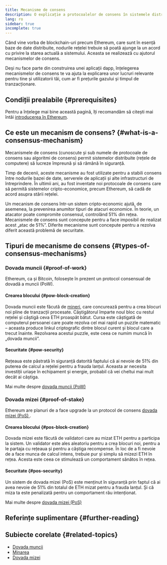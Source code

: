 ```yaml
---
title: Mecanisme de consens
description: O explicație a protocoalelor de consens în sistemele distribuite și a rolului pe care acestea îl joacă în Ethereum.
lang: ro
sidebar: true
incomplete: true
---
```


Când vine vorba de blockchain-uri precum Ethereum, care sunt în esență baze de date distribuite, nodurile rețelei trebuie să poată ajunge la un acord cu privire la starea actuală a sistemului. Aceasta se realizează cu ajutorul mecanismelor de consens.

Deși nu face parte din construirea unei aplicații dapp, înțelegerea mecanismelor de consens te va ajuta la explicarea unor lucruri relevante pentru tine și utilizatorii tăi, cum ar fi prețurile gazului și timpul de tranzacționare.

## Condiții prealabile {#prerequisites}

Pentru a înțelege mai bine această pagină, îți recomandăm să citești mai întâi [introducerea în Ethereum](/developers/docs/intro-to-ethereum/).

## Ce este un mecanism de consens? {#what-is-a-consensus-mechanism}

Mecanismele de consens (cunoscute și sub numele de protocoale de consens sau algoritmi de consens) permit sistemelor distribuite (rețele de computere) să lucreze împreună și să rămână în siguranță.

Timp de decenii, aceste mecanisme au fost utilizate pentru a stabili consens între nodurile bazei de date, serverele de aplicații și alte infrastructuri de întreprindere. În ultimii ani, au fost inventate noi protocoale de consens care să permită sistemelor cripto-economice, precum Ethereum, să cadă de acord asupra stării rețelei.

Un mecanism de consens într-un sistem cripto-economic ajută, de asemenea, la prevenirea anumitor tipuri de atacuri economice. În teorie, un atacator poate compromite consensul, controlând 51% din rețea. Mecanismele de consens sunt concepute pentru a face imposibil de realizat acest „atac de 51%”. Diferite mecanisme sunt concepute pentru a rezolva diferit această problemă de securitate.

## Tipuri de mecanisme de consens {#types-of-consensus-mechanisms}

### Dovada muncii {#proof-of-work}

Ethereum, ca și Bitcoin, folosește în prezent un protocol consensual de dovadă a muncii (PoW).

#### Crearea blocului {#pow-block-creation}

Dovada muncii este făcută de [mineri](/developers/docs/consensus-mechanisms/pow/mining/), care concurează pentru a crea blocuri noi pline de tranzacții procesate. Câștigătorul împarte noul bloc cu restul rețelei și câștigă ceva ETH proaspăt bătut. Cursa este câștigată de computerul persoanei care poate rezolva cel mai rapid un puzzle matematic – aceasta produce linkul criptografic dintre blocul curent și blocul care a trecut înainte. Rezolvarea acestui puzzle, este ceea ce numim muncă în „dovada muncii”.

#### Securitate {#pow-security}

Rețeaua este păstrată în siguranță datorită faptului că ai nevoie de 51% din puterea de calcul a rețelei pentru a frauda lanțul. Aceasta ar necesita investiții uriașe în echipament și energie, probabil că vei cheltui mai mult decât ai câștiga.

Mai multe despre [dovada muncii (PoW)](/developers/docs/consensus-mechanisms/pow/)

### Dovada mizei {#proof-of-stake}

Ethereum are planuri de a face upgrade la un protocol de consens [dovada mizei (PoS) ](/developers/docs/consensus-mechanisms/pos/).

#### Crearea blocului {#pos-block-creation}

Dovada mizei este făcută de validatori care au mizat ETH pentru a participa la sistem. Un validator este ales aleatoriu pentru a crea blocuri noi, pentru a le partaja cu rețeaua și pentru a câștiga recompense. În loc de a fi nevoie de a face munca de calcul intens, trebuie pur și simplu să mizezi ETH în rețea. Acesta este ceea ce stimulează un comportament sănătos în rețea.

#### Securitate {#pos-security}

Un sistem de dovada mizei (PoS) este menținut în siguranță prin faptul că ai avea nevoie de 51% din totalul de ETH mizat pentru a frauda lanțul. Și că miza ta este penalizată pentru un comportament rău intenționat.

Mai multe despre [dovada mizei (PoS)](/developers/docs/consensus-mechanisms/pos/)

## Referințe suplimentare {#further-reading}

## Subiecte corelate {#related-topics}

- [Dovada muncii](/developers/docs/consensus-mechanisms/pow/)
- [Minarea](/developers/docs/consensus-mechanisms/pow/mining/)
- [Dovada mizei](/developers/docs/consensus-mechanisms/pos/)
